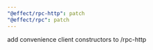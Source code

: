 ```yaml
---
"@effect/rpc-http": patch
"@effect/rpc": patch
---
```


add convenience client constructors to /rpc-http
